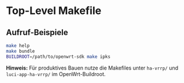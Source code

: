 # Top-Level Makefile

## Aufruf-Beispiele
```sh
make help
make bundle
BUILDROOT=/path/to/openwrt-sdk make ipks
```

**Hinweis:** Für produktives Bauen nutze die Makefiles unter `ha-vrrp/` und `luci-app-ha-vrrp/` im OpenWrt-Buildroot.
